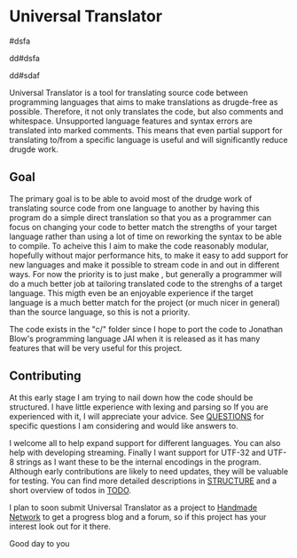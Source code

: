 # Universal Translator

 #dsfa

dd#dsfa

dd\#sdaf

Universal Translator is a tool for translating source code between programming languages that aims to make translations as drugde-free as possible.
Therefore, it not only translates the code, but also comments and whitespace.
Unsupported language features and syntax errors are translated into marked comments.
This means that even partial support for translating to/from a specific language is useful and will significantly reduce drugde work.

## Goal
The primary goal is to be able to avoid most of the drudge work of translating source code from one language to another by having this program do a simple direct translation so that you as a programmer can focus on changing your code to better match the strengths of your target language rather than using a lot of time on reworking the syntax to be able to compile.
To acheive this I aim to make the code reasonably modular, hopefully without major performance hits, to make it easy to add support for new languages and make it possible to stream code in and out in different ways.
For now the priority is to just make , but generally a programmer will do a much better job at tailoring translated code to the strenghs of a target language.
This migth even be an enjoyable experience if the target language is a much better match for the project (or much nicer in general) than the source language, so this is not a priority.

The code exists in the "c/" folder since I hope to port the code to Jonathan Blow's programming language JAI when it is released as it has many features that will be very useful for this project.

## Contributing
At this early stage I am trying to nail down how the code should be structured. I have little experience with lexing and parsing so If you are experienced with it, I will appreciate your advice. See [QUESTIONS](c/QUESTIONS.md) for specific questions I am considering and would like answers to.

I welcome all to help expand support for different languages. You can also help with developing streaming.
Finally I want support for UTF-32 and UTF-8 strings as I want these to be the internal encodings in the program.
Although early contributions are likely to need updates, they will be valuable for testing.
You can find more detailed descriptions in [STRUCTURE](c/STRUCTURE.md) and a short overview of todos in [TODO](c/TODO.md).

I plan to soon submit Universal Translator as a project to [Handmade Network](https://handmade.network/) to get a progress blog and a forum, so if this project has your interest look out for it there.

Good day to you